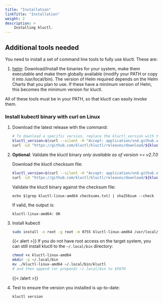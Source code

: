 ```yaml
---
title: "Installation"
linkTitle: "Installation"
weight: 2
description: >
    Installing kluctl.
---
```


## Additional tools needed

You need to install a set of command line tools to fully use kluctl. These are:

1. [helm](https://github.com/helm/helm/releases):
   Download/Install the binaries for your system, make them executable and make them globally available
   (modify your PATH or copy it into /usr/local/bin). The version of Helm required depends on the Helm Charts that you
   plan to use. If these have a minimum version of Helm, this becomes the minimum version for kluctl.

All of these tools must be in your PATH, so that kluctl can easily invoke them.

### Install kubectl binary with curl on Linux

1. Download the latest release with the command:

   ```bash
   # To download a specific version, replace the kluctl_version with the version you need for example kluctl_version={{< param "fullversion" >}}
   kluctl_version=$(curl --silent -H "Accept: application/vnd.github.v3+json" https://api.github.com/repos/kluctl/kluctl/releases/latest | grep '"tag_name":' | sed -E 's/.*"([^"]+)".*/\1/')
   curl -LO "https://github.com/kluctl/kluctl/releases/download/${kluctl_version}/kluctl-linux-amd64"
   ```

2. **Optional**: Validate the kluctl binary *only available as of version >= v2.7.0*

   Download the kluctl checksum file:
   ```bash
   kluctl_version=$(curl --silent -H "Accept: application/vnd.github.v3+json" https://api.github.com/repos/kluctl/kluctl/releases/latest | grep '"tag_name":' | sed -E 's/.*"([^"]+)".*/\1/')
   curl -LO "https://github.com/kluctl/kluctl/releases/download/${kluctl_version}/checksums.txt"
   ```
   Validate the kluctl binary against the checksum file:
   ```
   echo $(grep kluctl-linux-amd64 checksums.txt) | sha256sum --check
   ```
   If valid, the output is:
   ```
   kluctl-linux-amd64: OK
   ```

4. Install kubectl

   ```bash
   sudo install -o root -g root -m 0755 kluctl-linux-amd64 /usr/local/bin/kluctl
   ```

   {{< alert >}}
   If you do not have root access on the target system, you can still install kluctl to the `~/.local/bin` directory:

   ```bash
   chmod +x kluctl-linux-amd64
   mkdir -p ~/.local/bin
   mv ./kluctl-linux-amd64 ~/.local/bin/kluctl
   # and then append (or prepend) ~/.local/bin to $PATH
   ```
   {{< /alert >}}

5. Test to ensure the version you installed is up-to-date:

   ```bash
   kluctl version
   ```
